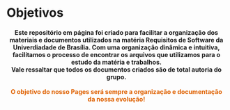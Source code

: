 # Objetivos

<h4 style="text-align: center">
  Este repositório em página foi criado para facilitar a organização dos materiais e documentos utilizados na matéria Requisitos de Software da Univerdiadade de Brasília. Com uma organização dinâmica e intuitiva, facilitamos o processo de encontrar os arquivos que utilizamos para o estudo da matéria e trabalhos. <br>
	Vale ressaltar que todos os documentos criados são de total autoria do grupo.<br>
     
<br>
	<div style="color:#df6100">O objetivo do nosso Pages será sempre a organização e documentação da nossa evolução!</div>
</h4>
